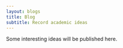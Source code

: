 ```yaml
---
layout: blogs
title: Blog
subtitle: Record academic ideas
---
```


Some interesting ideas will be published here. 

